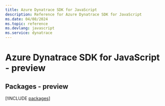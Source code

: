 ```yaml
---
title: Azure Dynatrace SDK for JavaScript
description: Reference for Azure Dynatrace SDK for JavaScript
ms.date: 04/08/2024
ms.topic: reference
ms.devlang: javascript
ms.service: dynatrace
---
```

# Azure Dynatrace SDK for JavaScript - preview
## Packages - preview
[!INCLUDE [packages](dynatrace-index.md)]